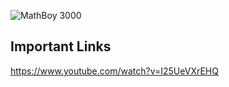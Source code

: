 ![MathBoy 3000](https://raw.githubusercontent.com/stepheniskander/csc380project/966a4ef5156d8ad6153678be9474ba87f1f2d8fa/src/main/resources/mathboylogo.png)

Important Links
---------------

https://www.youtube.com/watch?v=I25UeVXrEHQ
